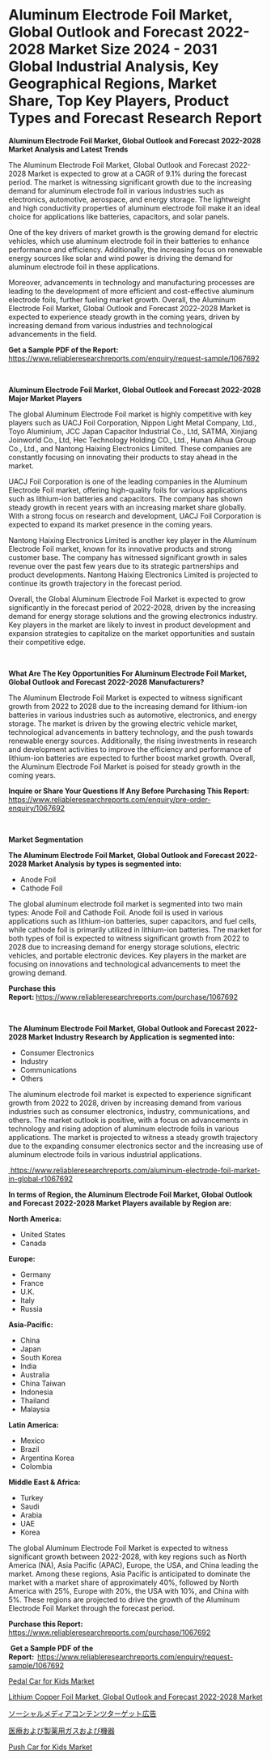 <p><h1>Aluminum Electrode Foil Market, Global Outlook and Forecast 2022-2028 Market Size 2024 - 2031 Global Industrial Analysis, Key Geographical Regions, Market Share, Top Key Players, Product Types and Forecast Research Report</h1></p><p><strong>Aluminum Electrode Foil Market, Global Outlook and Forecast 2022-2028 Market Analysis and Latest Trends</strong></p>
<p><p>The Aluminum Electrode Foil Market, Global Outlook and Forecast 2022-2028 Market is expected to grow at a CAGR of 9.1% during the forecast period. The market is witnessing significant growth due to the increasing demand for aluminum electrode foil in various industries such as electronics, automotive, aerospace, and energy storage. The lightweight and high conductivity properties of aluminum electrode foil make it an ideal choice for applications like batteries, capacitors, and solar panels.</p><p>One of the key drivers of market growth is the growing demand for electric vehicles, which use aluminum electrode foil in their batteries to enhance performance and efficiency. Additionally, the increasing focus on renewable energy sources like solar and wind power is driving the demand for aluminum electrode foil in these applications.</p><p>Moreover, advancements in technology and manufacturing processes are leading to the development of more efficient and cost-effective aluminum electrode foils, further fueling market growth. Overall, the Aluminum Electrode Foil Market, Global Outlook and Forecast 2022-2028 Market is expected to experience steady growth in the coming years, driven by increasing demand from various industries and technological advancements in the field.</p></p>
<p><strong>Get a Sample PDF of the Report:&nbsp;</strong> <a href="https://www.reliableresearchreports.com/enquiry/request-sample/1067692">https://www.reliableresearchreports.com/enquiry/request-sample/1067692</a></p>
<p>&nbsp;</p>
<p><strong>Aluminum Electrode Foil Market, Global Outlook and Forecast 2022-2028 Major Market Players</strong></p>
<p><p>The global Aluminum Electrode Foil market is highly competitive with key players such as UACJ Foil Corporation, Nippon Light Metal Company, Ltd., Toyo Aluminium, JCC Japan Capacitor Industrial Co., Ltd, SATMA, Xinjiang Joinworld Co., Ltd, Hec Technology Holding CO., Ltd., Hunan Aihua Group Co., Ltd., and Nantong Haixing Electronics Limited. These companies are constantly focusing on innovating their products to stay ahead in the market.</p><p>UACJ Foil Corporation is one of the leading companies in the Aluminum Electrode Foil market, offering high-quality foils for various applications such as lithium-ion batteries and capacitors. The company has shown steady growth in recent years with an increasing market share globally. With a strong focus on research and development, UACJ Foil Corporation is expected to expand its market presence in the coming years.</p><p>Nantong Haixing Electronics Limited is another key player in the Aluminum Electrode Foil market, known for its innovative products and strong customer base. The company has witnessed significant growth in sales revenue over the past few years due to its strategic partnerships and product developments. Nantong Haixing Electronics Limited is projected to continue its growth trajectory in the forecast period.</p><p>Overall, the Global Aluminum Electrode Foil Market is expected to grow significantly in the forecast period of 2022-2028, driven by the increasing demand for energy storage solutions and the growing electronics industry. Key players in the market are likely to invest in product development and expansion strategies to capitalize on the market opportunities and sustain their competitive edge.</p></p>
<p>&nbsp;</p>
<p><strong>What Are The Key Opportunities For Aluminum Electrode Foil Market, Global Outlook and Forecast 2022-2028 Manufacturers?</strong></p>
<p><p>The Aluminum Electrode Foil Market is expected to witness significant growth from 2022 to 2028 due to the increasing demand for lithium-ion batteries in various industries such as automotive, electronics, and energy storage. The market is driven by the growing electric vehicle market, technological advancements in battery technology, and the push towards renewable energy sources. Additionally, the rising investments in research and development activities to improve the efficiency and performance of lithium-ion batteries are expected to further boost market growth. Overall, the Aluminum Electrode Foil Market is poised for steady growth in the coming years.</p></p>
<p><strong>Inquire or Share Your Questions If Any Before Purchasing This Report:</strong> <a href="https://www.reliableresearchreports.com/enquiry/pre-order-enquiry/1067692">https://www.reliableresearchreports.com/enquiry/pre-order-enquiry/1067692</a></p>
<p>&nbsp;</p>
<p><strong>Market Segmentation</strong></p>
<p><strong>The Aluminum Electrode Foil Market, Global Outlook and Forecast 2022-2028 Market Analysis by types is segmented into:</strong></p>
<p><ul><li>Anode Foil</li><li>Cathode Foil</li></ul></p>
<p><p>The global aluminum electrode foil market is segmented into two main types: Anode Foil and Cathode Foil. Anode foil is used in various applications such as lithium-ion batteries, super capacitors, and fuel cells, while cathode foil is primarily utilized in lithium-ion batteries. The market for both types of foil is expected to witness significant growth from 2022 to 2028 due to increasing demand for energy storage solutions, electric vehicles, and portable electronic devices. Key players in the market are focusing on innovations and technological advancements to meet the growing demand.</p></p>
<p><strong>Purchase this Report:&nbsp;</strong><a href="https://www.reliableresearchreports.com/purchase/1067692">https://www.reliableresearchreports.com/purchase/1067692</a></p>
<p>&nbsp;</p>
<p><strong>The Aluminum Electrode Foil Market, Global Outlook and Forecast 2022-2028 Market Industry Research by Application is segmented into:</strong></p>
<p><ul><li>Consumer Electronics</li><li>Industry</li><li>Communications</li><li>Others</li></ul></p>
<p><p>The aluminum electrode foil market is expected to experience significant growth from 2022 to 2028, driven by increasing demand from various industries such as consumer electronics, industry, communications, and others. The market outlook is positive, with a focus on advancements in technology and rising adoption of aluminum electrode foils in various applications. The market is projected to witness a steady growth trajectory due to the expanding consumer electronics sector and the increasing use of aluminum electrode foils in various industrial applications.</p></p>
<p><a href="https://www.reliableresearchreports.com/aluminum-electrode-foil-market-in-global-r1067692">&nbsp;https://www.reliableresearchreports.com/aluminum-electrode-foil-market-in-global-r1067692</a></p>
<p><strong>In terms of Region, the Aluminum Electrode Foil Market, Global Outlook and Forecast 2022-2028 Market Players available by Region are:</strong></p>
<p>
    <p> <strong> North America: </strong>
        <ul>
            <li>United States</li>
            <li>Canada</li>
        </ul>
        </p> 
    <p> <strong> Europe: </strong>
        <ul>
            <li>Germany</li>
            <li>France</li>
            <li>U.K.</li>
            <li>Italy</li>
            <li>Russia</li>
        </ul>
        </p> 
    <p> <strong> Asia-Pacific: </strong>
        <ul>
            <li>China</li>
            <li>Japan</li>
            <li>South Korea</li>
            <li>India</li>
            <li>Australia</li>
            <li>China Taiwan</li>
            <li>Indonesia</li>
            <li>Thailand</li>
            <li>Malaysia</li>
        </ul>
        </p> 
    <p> <strong> Latin America: </strong>
        <ul>
            <li>Mexico</li>
            <li>Brazil</li>
            <li>Argentina Korea</li>
            <li>Colombia</li>
        </ul>
        </p> 
    <p> <strong> Middle East & Africa: </strong>
        <ul>
            <li>Turkey</li>
            <li>Saudi</li>
            <li>Arabia</li>
            <li>UAE</li>
            <li>Korea</li>
        </ul>
    </p>
    </p>
<p><p>The global Aluminum Electrode Foil Market is expected to witness significant growth between 2022-2028, with key regions such as North America (NA), Asia Pacific (APAC), Europe, the USA, and China leading the market. Among these regions, Asia Pacific is anticipated to dominate the market with a market share of approximately 40%, followed by North America with 25%, Europe with 20%, the USA with 10%, and China with 5%. These regions are projected to drive the growth of the Aluminum Electrode Foil Market through the forecast period.</p></p>
<p><strong>Purchase this Report: </strong><a href="https://www.reliableresearchreports.com/purchase/1067692">https://www.reliableresearchreports.com/purchase/1067692</a></p>
<p>&nbsp;<strong>Get a Sample PDF of the Report:&nbsp;&nbsp;</strong><a href="https://www.reliableresearchreports.com/enquiry/request-sample/1067692">https://www.reliableresearchreports.com/enquiry/request-sample/1067692</a></p>
<p><strong></strong></p>
<p><p><a href="https://issuu.com/reportprime-2/docs/pedal-car-for-kids-market-size-2030.pptx">Pedal Car for Kids Market</a></p><p><a href="https://github.com/MaraKoelpin2023/Market-Research-Report-List-1/blob/main/lithium-copper-foil-market-global-outlook-and-forecast-2022-2028-market.md">Lithium Copper Foil Market, Global Outlook and Forecast 2022-2028 Market</a></p><p><a href="https://github.com/decker5351/Market-Research-Report-List-1/blob/main/419063286987.md">ソーシャルメディアコンテンツターゲット広告</a></p><p><a href="https://github.com/tubbs463/Market-Research-Report-List-1/blob/main/823193186988.md">医療および製薬用ガスおよび機器</a></p><p><a href="https://issuu.com/reportprime-2/docs/push-car-for-kids-market-size-2030.pptx">Push Car for Kids Market</a></p></p>